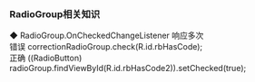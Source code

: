 ### RadioGroup相关知识  

◆ RadioGroup.OnCheckedChangeListener 响应多次  
错误  correctionRadioGroup.check(R.id.rbHasCode);  
正确  ((RadioButton) radioGroup.findViewById(R.id.rbHasCode2)).setChecked(true);  



